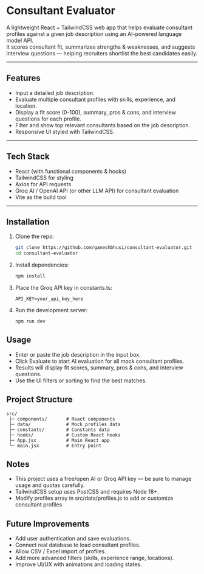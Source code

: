 # Consultant Evaluator

A lightweight React + TailwindCSS web app that helps evaluate consultant profiles against a given job description using an AI-powered language model API.  
It scores consultant fit, summarizes strengths & weaknesses, and suggests interview questions — helping recruiters shortlist the best candidates easily.

---

## Features

- Input a detailed job description.
- Evaluate multiple consultant profiles with skills, experience, and location.
- Display a fit score (0-100), summary, pros & cons, and interview questions for each profile.
- Filter and show top relevant consultants based on the job description.
- Responsive UI styled with TailwindCSS.

---

## Tech Stack

- React (with functional components & hooks)  
- TailwindCSS for styling  
- Axios for API requests  
- Groq AI / OpenAI API (or other LLM API) for consultant evaluation  
- Vite as the build tool  

---

## Installation

1. Clone the repo:

   ```bash
   git clone https://github.com/ganeshbhusi/consultant-evaluator.git
   cd consultant-evaluator
   ```
2. Install dependencies:
    ```bash
    npm install
    ```

3. Place the Groq API key in constants.ts:
    ```
    API_KEY=your_api_key_here
    ```

4. Run the development server:
    ```
    npm run dev
    ```

## Usage
- Enter or paste the job description in the input box.
- Click Evaluate to start AI evaluation for all mock consultant profiles.
- Results will display fit scores, summary, pros & cons, and interview questions.
- Use the UI filters or sorting to find the best matches.

## Project Structure
```
src/
 ├─ components/       # React components
 ├─ data/             # Mock profiles data
 ├─ constants/        # Constants data
 ├─ hooks/            # Custom React hooks
 ├─ App.jsx           # Main React app
 └─ main.jsx          # Entry point
```

## Notes
- This project uses a free/open AI or Groq API key — be sure to manage usage and quotas carefully.
- TailwindCSS setup uses PostCSS and requires Node 18+.
- Modify profiles array in src/data/profiles.js to add or customize consultant profiles

## Future Improvements
- Add user authentication and save evaluations.
- Connect real database to load consultant profiles.
- Allow CSV / Excel import of profiles.
- Add more advanced filters (skills, experience range, locations).
- Improve UI/UX with animations and loading states.
